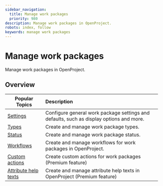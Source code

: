 ```yaml
---
sidebar_navigation:
  title: Manage work packages
  priority: 980
description: Manage work packages in OpenProject.
robots: index, follow
keywords: manage work packages
---
```

# Manage work packages

Manage work packages in OpenProject.

## Overview

| Popular Topics                               | Description                                                  |
| -------------------------------------------- | :----------------------------------------------------------- |
| [Settings](work-package-settings)            | Configure general work package settings and defaults, such as display options and more. |
| [Types](work-package-types)                  | Create and manage work package types.                        |
| [Status](work-package-status)                | Create and manage work package status.                       |
| [Workflows](work-package-workflows)          | Create and manage workflows for work packages in OpenProject. |
| [Custom actions](custom-actions)             | Create custom actions for work packages (Premium feature)    |
| [Attribute help texts](attribute-help-texts) | Create and manage attribute help texts in OpenProject (Premium feature) |

